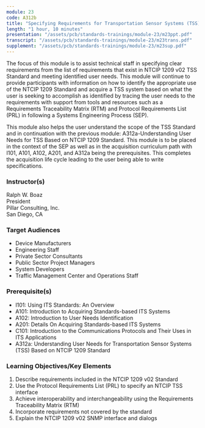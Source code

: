 ```yaml
---
module: 23
code: A312b
title: "Specifying Requirements for Transportation Sensor Systems (TSS) Based on NTCIP 1209 Standard"
length: "1 hour, 10 minutes"
presentation: "/assets/pcb/standards-trainings/module-23/m23ppt.pdf"
transcript: "/assets/pcb/standards-trainings/module-23/m23trans.pdf"
supplement: "/assets/pcb/standards-trainings/module-23/m23sup.pdf"
---
```

The focus of this module is to assist technical staff in specifying clear requirements from the list of requirements that exist in NTCIP 1209 v02 TSS Standard and meeting identified user needs. This module will continue to provide participants with information on how to identify the appropriate use of the NTCIP 1209 Standard and acquire a TSS system based on what the user is seeking to accomplish as identified by tracing the user needs to the requirements with support from tools and resources such as a Requirements Traceability Matrix (RTM) and Protocol Requirements List (PRL) in following a Systems Engineering Process (SEP).

This module also helps the user understand the scope of the TSS Standard and in continuation with the previous module: A312a-Understanding User Needs for TSS Based on NTCIP 1209 Standard. This module is to be placed in the context of the SEP as well as in the acquisition curriculum path with I101, A101, A102, A201, and A312a being the prerequisites. This completes the acquisition life cycle leading to the user being able to write specifications.

### Instructor(s)
Ralph W. Boaz  
President  
Pillar Consulting, Inc.  
San Diego, CA

### Target Audiences
* Device Manufacturers
* Engineering Staff
* Private Sector Consultants
* Public Sector Project Managers
* System Developers
* Traffic Management Center and Operations Staff

### Prerequisite(s)
* I101: Using ITS Standards: An Overview
* A101: Introduction to Acquiring Standards-based ITS Systems
* A102: Introduction to User Needs Identification
* A201: Details On Acquiring Standards-based ITS Systems
* C101: Introduction to the Communications Protocols and Their Uses in ITS Applications
* A312a: Understanding User Needs for Transportation Sensor Systems (TSS) Based on NTCIP 1209 Standard

### Learning Objectives/Key Elements
1. Describe requirements included in the NTCIP 1209 v02 Standard
2. Use the Protocol Requirements List (PRL) to specify an NTCIP TSS interface
3. Achieve interoperability and interchangeability using the Requirements Traceability Matrix (RTM)
4. Incorporate requirements not covered by the standard
5. Explain the NTCIP 1209 v02 SNMP interface and dialogs 